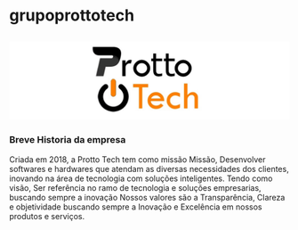 # grupoprottotech
##
![logo](https://github.com/protto-tech/grupoprottotech/blob/master/prottotech.jpg)
### Breve Historia da empresa
   Criada em 2018, a Protto Tech tem como missão Missão, Desenvolver softwares e hardwares que atendam as diversas necessidades dos clientes, inovando na área de tecnologia com soluções inteligentes. Tendo como visão, Ser referência no ramo de tecnologia e soluções empresarias, buscando sempre a inovação
  Nossos valores são a Transparência, Clareza e objetividade buscando sempre a Inovação e Excelência em nossos produtos e serviços.
